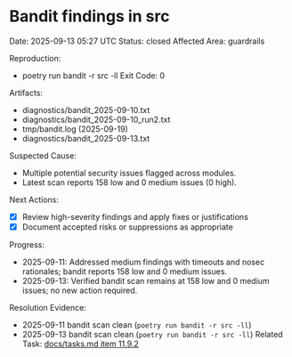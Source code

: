 # Bandit findings in src
Date: 2025-09-13 05:27 UTC
Status: closed
Affected Area: guardrails

Reproduction:
  - poetry run bandit -r src -ll
Exit Code: 0

Artifacts:
  - diagnostics/bandit_2025-09-10.txt
  - diagnostics/bandit_2025-09-10_run2.txt
  - tmp/bandit.log (2025-09-19)
  - diagnostics/bandit_2025-09-13.txt

Suspected Cause:
  - Multiple potential security issues flagged across modules.
  - Latest scan reports 158 low and 0 medium issues (0 high).

Next Actions:
  - [x] Review high-severity findings and apply fixes or justifications
  - [x] Document accepted risks or suppressions as appropriate

Progress:
  - 2025-09-11: Addressed medium findings with timeouts and nosec rationales; bandit reports 158 low and 0 medium issues.
  - 2025-09-13: Verified bandit scan remains at 158 low and 0 medium issues; no new action required.

Resolution Evidence:
  - 2025-09-11 bandit scan clean (`poetry run bandit -r src -ll`)
  - 2025-09-13 bandit scan clean (`poetry run bandit -r src -ll`)
Related Task: [docs/tasks.md item 11.9.2](../docs/tasks.md)
